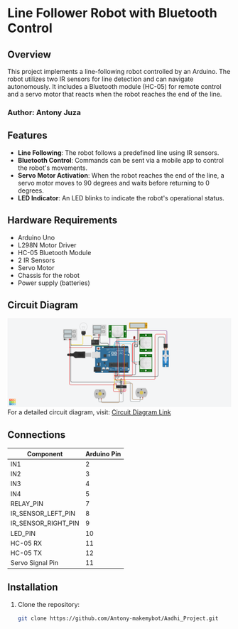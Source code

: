 # Line Follower Robot with Bluetooth Control

## Overview

This project implements a line-following robot controlled by an Arduino. The robot utilizes two IR sensors for line detection and can navigate autonomously. It includes a Bluetooth module (HC-05) for remote control and a servo motor that reacts when the robot reaches the end of the line.

### Author: Antony Juza

## Features

- **Line Following**: The robot follows a predefined line using IR sensors.
- **Bluetooth Control**: Commands can be sent via a mobile app to control the robot's movements.
- **Servo Motor Activation**: When the robot reaches the end of the line, a servo motor moves to 90 degrees and waits before returning to 0 degrees.
- **LED Indicator**: An LED blinks to indicate the robot's operational status.

## Hardware Requirements

- Arduino Uno
- L298N Motor Driver
- HC-05 Bluetooth Module
- 2 IR Sensors
- Servo Motor
- Chassis for the robot
- Power supply (batteries)

## Circuit Diagram

![Circuit Diagram](DemoCKT.png)
For a detailed circuit diagram, visit: [Circuit Diagram Link](https://www.tinkercad.com/things/i6LlTWV21L8-aadhi-project-ckt?sharecode=nKdkUjUxs9OYDsy3M79F352fQ4dGYsdn1EHI2Xtks2A)
## Connections

| Component             | Arduino Pin |
|-----------------------|-------------|
| IN1                   | 2           |
| IN2                   | 3           |
| IN3                   | 4           |
| IN4                   | 5           |
| RELAY_PIN             | 7           |
| IR_SENSOR_LEFT_PIN    | 8           |
| IR_SENSOR_RIGHT_PIN   | 9           |
| LED_PIN               | 10          |
| HC-05 RX              | 11          |
| HC-05 TX              | 12          |
| Servo Signal Pin      | 11          |

## Installation

1. Clone the repository:
   ```bash
   git clone https://github.com/Antony-makemybot/Aadhi_Project.git
